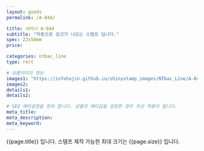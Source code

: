 ```yaml
---
layout: goods
permalink: /A-844/

title: 샤이니 A-844
subtitle: "자동으로 잉크가 나오는 스템프 입니다."
spec: 22x58mm
price: 

categories: ntbac_line
type: rect

# 상품이미지 정보
images1: "https://infohojin.github.io/shinystamp_images/NTbac_Line/A-844/A-844_1.jpg"
images2:
details1:
details2:    

# SEO 메타설정을 정의 합니다. 상품의 메타값을 설정한 경우 우선 적용이 됩니다.
meta_title: 
meta_description:
meta_keyword:
---
```


{{page.title}} 입니다. 스템프 제작 가능한 최대 크기는 {{page.size}} 입니다.